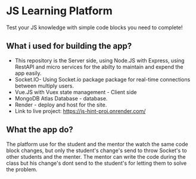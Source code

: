 # JS Learning Platform

Test your JS knowledge with simple code blocks you need to complete!

## What i used for building the app?

- This repository is the Server side, using Node.JS with Express, using RestAPI and micro services for the abilty to maintain and expend the app easily. 
- Socket.IO- Using Socket.io package package for real-time connections between multiply users.
- Vue.JS with Vuex state management  - Client side
- MongoDB Atlas Database - database.
- Render - deploy and host for the site. 
- Link to live project:  https://js-hint-proj.onrender.com/


## What the app do?

The platform use for the student and the mentor the watch the same code block changes,
but only the student's change's send to throw Socket's to other students and the menter. 
The mentor can write the code during the class but his change's dont send to the student's for letting them to solve the problem. 
